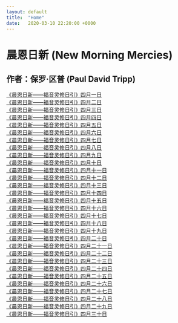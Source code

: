 ```yaml
---
layout: default
title:  "Home"
date:   2020-03-10 22:20:00 +0000
---
```


# 晨恩日新 (New Morning Mercies)

## 作者：保罗·区普 (Paul David Tripp)

[《晨恩日新——福音灵修日引》四月一日](./0401)<br>
[《晨恩日新——福音灵修日引》四月二日](./0402)<br>
[《晨恩日新——福音灵修日引》四月三日](./0403)<br>
[《晨恩日新——福音灵修日引》四月四日](./0404)<br>
[《晨恩日新——福音灵修日引》四月五日](./0405)<br>
[《晨恩日新——福音灵修日引》四月六日](./0406)<br>
[《晨恩日新——福音灵修日引》四月七日](./0407)<br>
[《晨恩日新——福音灵修日引》四月八日](./0408)<br>
[《晨恩日新——福音灵修日引》四月九日](./0409)<br>
[《晨恩日新——福音灵修日引》四月十日](./0410)<br>
[《晨恩日新——福音灵修日引》四月十一日](./0411)<br>
[《晨恩日新——福音灵修日引》四月十二日](./0412)<br>
[《晨恩日新——福音灵修日引》四月十三日](./0413)<br>
[《晨恩日新——福音灵修日引》四月十四日](./0414)<br>
[《晨恩日新——福音灵修日引》四月十五日](./0415)<br>
[《晨恩日新——福音灵修日引》四月十六日](./0416)<br>
[《晨恩日新——福音灵修日引》四月十七日](./0417)<br>
[《晨恩日新——福音灵修日引》四月十八日](./0418)<br>
[《晨恩日新——福音灵修日引》四月十九日](./0419)<br>
[《晨恩日新——福音灵修日引》四月二十日](./0420)<br>
[《晨恩日新——福音灵修日引》四月二十一日](./0421)<br>
[《晨恩日新——福音灵修日引》四月二十二日](./0422)<br>
[《晨恩日新——福音灵修日引》四月二十三日](./0423)<br>
[《晨恩日新——福音灵修日引》四月二十四日](./0424)<br>
[《晨恩日新——福音灵修日引》四月二十五日](./0425)<br>
[《晨恩日新——福音灵修日引》四月二十六日](./0426)<br>
[《晨恩日新——福音灵修日引》四月二十七日](./0427)<br>
[《晨恩日新——福音灵修日引》四月二十八日](./0428)<br>
[《晨恩日新——福音灵修日引》四月二十九日](./0429)<br>
[《晨恩日新——福音灵修日引》四月三十日](./0430)<br>